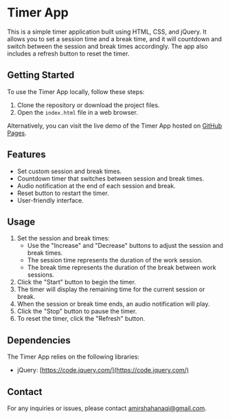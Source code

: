# Timer App

This is a simple timer application built using HTML, CSS, and jQuery. It allows you to set a session time and a break time, and it will countdown and switch between the session and break times accordingly. The app also includes a refresh button to reset the timer.

## Getting Started

To use the Timer App locally, follow these steps:

1. Clone the repository or download the project files.
2. Open the `index.html` file in a web browser.

Alternatively, you can visit the live demo of the Timer App hosted on [GitHub Pages](https://your-username.github.io/timer-app).

## Features

- Set custom session and break times.
- Countdown timer that switches between session and break times.
- Audio notification at the end of each session and break.
- Reset button to restart the timer.
- User-friendly interface.

## Usage

1. Set the session and break times:
   - Use the "Increase" and "Decrease" buttons to adjust the session and break times.
   - The session time represents the duration of the work session.
   - The break time represents the duration of the break between work sessions.
2. Click the "Start" button to begin the timer.
3. The timer will display the remaining time for the current session or break.
4. When the session or break time ends, an audio notification will play.
5. Click the "Stop" button to pause the timer.
6. To reset the timer, click the "Refresh" button.

## Dependencies

The Timer App relies on the following libraries:

- jQuery: [https://code.jquery.com/](https://code.jquery.com/)

## Contact

For any inquiries or issues, please contact [amirshahanaqi@gmail.com](mailto:amirshahanaqi@gmail.com).
